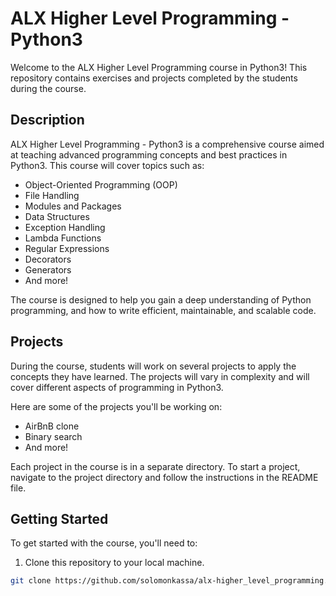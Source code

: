 # ALX Higher Level Programming - Python3

Welcome to the ALX Higher Level Programming course in Python3! This repository contains exercises and projects completed by the students during the course.

## Description

ALX Higher Level Programming - Python3 is a comprehensive course aimed at teaching advanced programming concepts and best practices in Python3. This course will cover topics such as:

* Object-Oriented Programming (OOP)
* File Handling
* Modules and Packages
* Data Structures
* Exception Handling
* Lambda Functions
* Regular Expressions
* Decorators
* Generators
* And more!

The course is designed to help you gain a deep understanding of Python programming, and how to write efficient, maintainable, and scalable code.

## Projects

During the course, students will work on several projects to apply the concepts they have learned. The projects will vary in complexity and will cover different aspects of programming in Python3.

Here are some of the projects you'll be working on:

* AirBnB clone
* Binary search
* And more!

Each project in the course is in a separate directory. To start a project, navigate to the project directory and follow the instructions in the README file.

## Getting Started

To get started with the course, you'll need to:

1. Clone this repository to your local machine. 

```bash
git clone https://github.com/solomonkassa/alx-higher_level_programming.git

